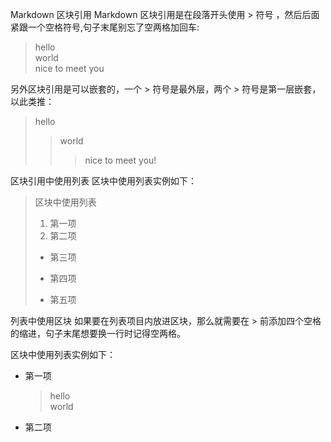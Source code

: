 Markdown 区块引用
Markdown 区块引用是在段落开头使用 > 符号 ，然后后面紧跟一个空格符号,句子末尾别忘了空两格加回车:  
> hello  
> world  
> nice to meet you






另外区块引用是可以嵌套的，一个 > 符号是最外层，两个 > 符号是第一层嵌套，以此类推：

> hello  
> > world
> > > nice to meet you!






区块引用中使用列表
区块中使用列表实例如下：

> 区块中使用列表  
> 1. 第一项  
> 2. 第二项
> + 第三项  
> * 第四项
> - 第五项






列表中使用区块
如果要在列表项目内放进区块，那么就需要在 > 前添加四个空格的缩进，句子末尾想要换一行时记得空两格。

区块中使用列表实例如下：

* 第一项
    >hello  
    >world
* 第二项